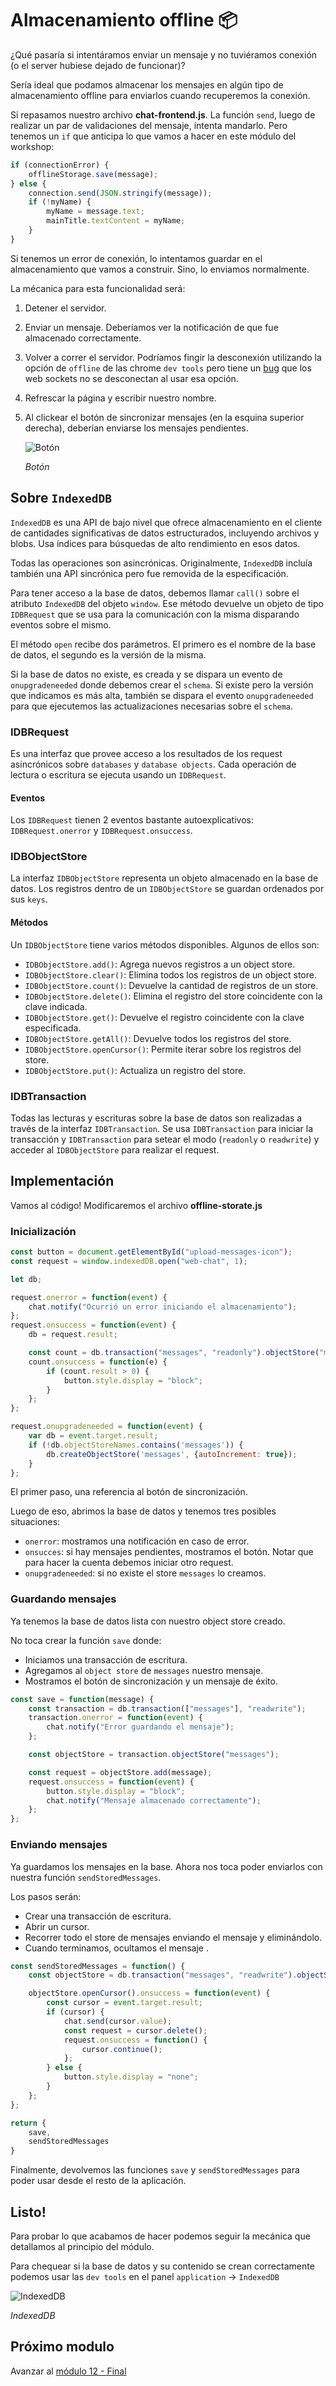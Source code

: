 # Almacenamiento offline 📦

¿Qué pasaría si intentáramos enviar un mensaje y no tuviéramos conexión (o el server hubiese dejado de funcionar)?

Sería ideal que podamos almacenar los mensajes en algún tipo de almacenamiento offline para enviarlos cuando recuperemos la conexión.

Si repasamos nuestro archivo **chat-frontend.js**. La función `send`, luego de realizar un par de validaciones del mensaje, intenta mandarlo. Pero tenemos un `if` que anticipa lo que vamos a hacer en este módulo del workshop:

```js
if (connectionError) {
    offlineStorage.save(message);
} else {
    connection.send(JSON.stringify(message));
    if (!myName) {
        myName = message.text;
        mainTitle.textContent = myName;
    }
}    
```

Si tenemos un error de conexión, lo intentamos guardar en el almacenamiento que vamos a construir. Sino, lo enviamos normalmente. 

La mécanica para esta funcionalidad será:

1. Detener el servidor.
1. Enviar un mensaje. Deberíamos ver la notificación de que fue almacenado correctamente.
1. Volver a correr el servidor. Podríamos fingir la desconexión utilizando la opción de `offline` de las chrome `dev tools` pero tiene un [bug](https://bugs.chromium.org/p/chromium/issues/detail?id=423246) que los web sockets no se desconectan al usar esa opción.
1. Refrescar la página y escribir nuestro nombre.
1. Al clickear el botón de sincronizar mensajes (en la esquina superior derecha), deberían enviarse los mensajes pendientes.

    ![Botón](./images/send-messages.png "Botón")
    
    _Botón_ 

## Sobre `IndexedDB`

`IndexedDB` es una API de bajo nivel que ofrece almacenamiento en el cliente de cantidades significativas de datos estructurados, incluyendo archivos y blobs. Usa índices para búsquedas de alto rendimiento en esos datos.

Todas las operaciones son asincrónicas. Originalmente, `IndexedDB` incluía también una API sincrónica pero fue removida de la especificación.

Para tener acceso a la base de datos, debemos llamar `call()` sobre el atributo `IndexedDB` del objeto `window`. Ese método devuelve un objeto de tipo `IDBRequest` que se usa para la comunicación con la misma disparando eventos sobre el mismo.

El método `open` recibe dos parámetros. El primero es el nombre de la base de datos, el segundo es la versión de la misma.

Si la base de datos no existe, es creada y se dispara un evento de `onupgradeneeded` donde debemos crear el `schema`.
Si existe pero la versión que indicamos es más alta, también se dispara el evento `onupgradeneeded` para que ejecutemos las actualizaciones necesarias sobre el `schema`.

### IDBRequest

Es una interfaz que provee acceso a los resultados de los request asincrónicos sobre `databases` y `database objects`. Cada operación de lectura o escritura se ejecuta usando un `IDBRequest`.

#### Eventos

Los `IDBRequest` tienen 2 eventos bastante autoexplicativos: `IDBRequest.onerror` y `IDBRequest.onsuccess`.

### IDBObjectStore

La interfaz `IDBObjectStore` representa un objeto almacenado en la base de datos. Los registros dentro de un `IDBObjectStore` se guardan ordenados por sus `keys`.

#### Métodos

Un `IDBObjectStore` tiene varios métodos disponibles. Algunos de ellos son:

- `IDBObjectStore.add()`: Agrega nuevos registros a un object store.
- `IDBObjectStore.clear()`: Elimina todos los registros de un object store.
- `IDBObjectStore.count()`: Devuelve la cantidad de registros de un store.
- `IDBObjectStore.delete()`: Elimina el registro del store coincidente con la clave indicada.
- `IDBObjectStore.get()`: Devuelve el registro coincidente con la clave especificada.
- `IDBObjectStore.getAll()`: Devuelve todos los registros del store.
- `IDBObjectStore.openCursor()`: Permite iterar sobre los registros del store.
- `IDBObjectStore.put()`: Actualiza un registro del store.

### IDBTransaction

Todas las lecturas y escrituras sobre la base de datos son realizadas a través de la interfaz `IDBTransaction`. Se usa `IDBTransaction` para iniciar la transacción y `IDBTransaction` para setear el modo (`readonly` o `readwrite`) y acceder al `IDBObjectStore` para realizar el request.


## Implementación

Vamos al código! Modificaremos el archivo **offline-storate.js**

### Inicialización

```js
const button = document.getElementById("upload-messages-icon");
const request = window.indexedDB.open("web-chat", 1);

let db;

request.onerror = function(event) {
    chat.notify("Ocurrió un error iniciando el almacenamiento");
};
request.onsuccess = function(event) {
    db = request.result;

    const count = db.transaction("messages", "readonly").objectStore("messages").count();
    count.onsuccess = function(e) {
        if (count.result > 0) {
            button.style.display = "block";
        }
    };
};

request.onupgradeneeded = function(event) {
    var db = event.target.result;
    if (!db.objectStoreNames.contains('messages')) {
        db.createObjectStore('messages', {autoIncrement: true});
    }
};
```

El primer paso, una referencia al botón de sincronización.

Luego de eso, abrimos la base de datos y tenemos tres posibles situaciones:
- `onerror`: mostramos una notificación en caso de error.
- `onsucces`: si hay mensajes pendientes, mostramos el botón. Notar que para hacer la cuenta debemos iniciar otro request.
- `onupgradeneeded`: si no existe el store `messages` lo creamos.

### Guardando mensajes

Ya tenemos la base de datos lista con nuestro object store creado.

No toca crear la función `save` donde:
- Iniciamos una transacción de escritura.
- Agregamos al `object store` de `messages` nuestro mensaje.
- Mostramos el botón de sincronización y un mensaje de éxito.

```js
const save = function(message) {
    const transaction = db.transaction(["messages"], "readwrite");
    transaction.onerror = function(event) {
        chat.notify("Error guardando el mensaje");
    };

    const objectStore = transaction.objectStore("messages");

    const request = objectStore.add(message);
    request.onsuccess = function(event) {
        button.style.display = "block";
        chat.notify("Mensaje almacenado correctamente");
    };
};
```

### Enviando mensajes

Ya guardamos los mensajes en la base. Ahora nos toca poder enviarlos con nuestra función `sendStoredMessages`.

Los pasos serán:
- Crear una transacción de escritura.
- Abrir un cursor.
- Recorrer todo el store de mensajes enviando el mensaje y eliminándolo.
- Cuando terminamos, ocultamos el mensaje .

```js
const sendStoredMessages = function() {
    const objectStore = db.transaction("messages", "readwrite").objectStore("messages");

    objectStore.openCursor().onsuccess = function(event) {
        const cursor = event.target.result;
        if (cursor) {
            chat.send(cursor.value);
            const request = cursor.delete();
            request.onsuccess = function() {
                cursor.continue();
            };
        } else {
            button.style.display = "none";
        }
    };
};

return {
    save,
    sendStoredMessages
}
```

Finalmente, devolvemos las funciones `save` y `sendStoredMessages` para poder usar desde el resto de la aplicación.

## Listo!

Para probar lo que acabamos de hacer podemos seguir la mecánica que detallamos al principio del módulo.

Para chequear si la base de datos y su contenido se crean correctamente podemos usar las `dev tools` en el panel `application` -> `IndexedDB`

![IndexedDB](./images/indexeddb.png "IndexedDB")

_IndexedDB_ 

## Próximo modulo
Avanzar al [módulo 12 - Final](../12-end)
